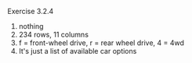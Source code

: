 Exercise 3.2.4

1) nothing
2) 234 rows, 11 columns
3) f = front-wheel drive, r = rear wheel drive, 4 = 4wd
4) It's just a list of available car options
